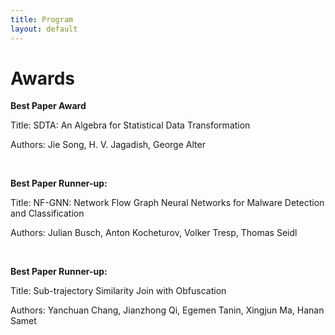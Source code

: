 ```yaml
---
title: Program
layout: default
---
```




# Awards

<b>Best Paper Award</b>

Title: SDTA: An Algebra for Statistical Data Transformation

Authors: Jie Song, H. V. Jagadish, George Alter

<br>

<b>Best Paper Runner-up:</b>

Title: NF-GNN: Network Flow Graph Neural Networks for Malware Detection and Classification

Authors: Julian Busch, Anton Kocheturov, Volker Tresp, Thomas Seidl

<br> 

<b>Best Paper Runner-up:</b>

Title: Sub-trajectory Similarity Join with Obfuscation

Authors: Yanchuan Chang, Jianzhong Qi, Egemen Tanin, Xingjun Ma, Hanan Samet


